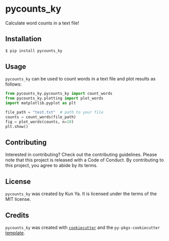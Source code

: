 # pycounts_ky

Calculate word counts in a text file!

## Installation

```bash
$ pip install pycounts_ky
```

## Usage

`pycounts_ky` can be used to count words in a text file and plot results
as follows:

```python
from pycounts_ky.pycounts_ky import count_words
from pycounts_ky.plotting import plot_words
import matplotlib.pyplot as plt

file_path = "test.txt"  # path to your file
counts = count_words(file_path)
fig = plot_words(counts, n=10)
plt.show()
```

## Contributing

Interested in contributing? Check out the contributing guidelines. Please note that this project is released with a Code of Conduct. By contributing to this project, you agree to abide by its terms.

## License

`pycounts_ky` was created by Kun Ya. It is licensed under the terms of the MIT license.

## Credits

`pycounts_ky` was created with [`cookiecutter`](https://cookiecutter.readthedocs.io/en/latest/) and the `py-pkgs-cookiecutter` [template](https://github.com/py-pkgs/py-pkgs-cookiecutter).
